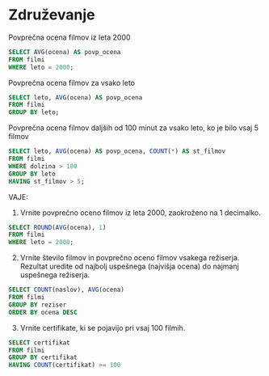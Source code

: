 # Združevanje

Povprečna ocena filmov iz leta 2000
```sql
SELECT AVG(ocena) AS povp_ocena
FROM filmi
WHERE leto = 2000;
```

Povprečna ocena filmov za vsako leto
```sql
SELECT leto, AVG(ocena) AS povp_ocena
FROM filmi
GROUP BY leto;
```

Povprečna ocena filmov daljših od 100 minut za vsako leto, ko je bilo vsaj 5 filmov
```sql
SELECT leto, AVG(ocena) AS povp_ocena, COUNT(*) AS st_filmov
FROM filmi
WHERE dolzina > 100
GROUP BY leto
HAVING st_filmov > 5;
```

VAJE:

1. Vrnite povprečno oceno filmov iz leta 2000, zaokroženo na 1 decimalko.
```sql
SELECT ROUND(AVG(ocena), 1)
FROM filmi
WHERE leto = 2000;
```

2. Vrnite število filmov in povprečno oceno filmov vsakega režiserja. Rezultat uredite od najbolj uspešnega (najvišja ocena) do najmanj uspešnega režiserja.
```sql
SELECT COUNT(naslov), AVG(ocena)
FROM filmi
GROUP BY reziser
ORDER BY ocena DESC
```

3. Vrnite certifikate, ki se pojavijo pri vsaj 100 filmih.
```sql
SELECT certifikat
FROM filmi
GROUP BY certifikat
HAVING COUNT(certifikat) >= 100
```